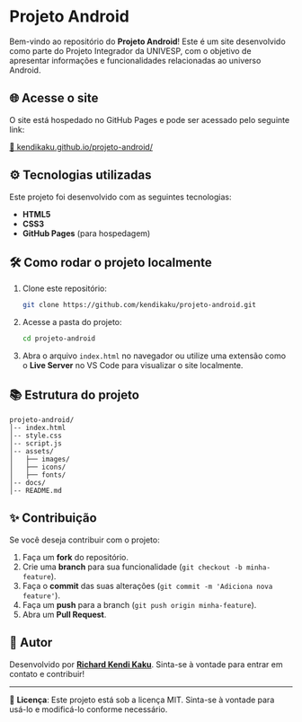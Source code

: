 # Projeto Android

Bem-vindo ao repositório do **Projeto Android**! Este é um site desenvolvido como parte do Projeto Integrador da UNIVESP, com o objetivo de apresentar informações e funcionalidades relacionadas ao universo Android.

## 🌐 Acesse o site

O site está hospedado no GitHub Pages e pode ser acessado pelo seguinte link:

[🔗 kendikaku.github.io/projeto-android/](https://kendikaku.github.io/projeto-android/)

## ⚙️ Tecnologias utilizadas

Este projeto foi desenvolvido com as seguintes tecnologias:

- **HTML5**
- **CSS3**
- **GitHub Pages** (para hospedagem)

## 🛠️ Como rodar o projeto localmente

1. Clone este repositório:
   ```sh
   git clone https://github.com/kendikaku/projeto-android.git
   ```
2. Acesse a pasta do projeto:
   ```sh
   cd projeto-android
   ```
3. Abra o arquivo `index.html` no navegador ou utilize uma extensão como o **Live Server** no VS Code para visualizar o site localmente.

## 📚 Estrutura do projeto

```
projeto-android/
│-- index.html
│-- style.css
│-- script.js
│-- assets/
│   ├── images/
│   ├── icons/
│   ├── fonts/
│-- docs/
│-- README.md
```

## ✨ Contribuição

Se você deseja contribuir com o projeto:
1. Faça um **fork** do repositório.
2. Crie uma **branch** para sua funcionalidade (`git checkout -b minha-feature`).
3. Faça o **commit** das suas alterações (`git commit -m 'Adiciona nova feature'`).
4. Faça um **push** para a branch (`git push origin minha-feature`).
5. Abra um **Pull Request**.

## 🌟 Autor

Desenvolvido por **[Richard Kendi Kaku](https://github.com/kendikaku)**.
Sinta-se à vontade para entrar em contato e contribuir!

---
📢 **Licença**: Este projeto está sob a licença MIT. Sinta-se à vontade para usá-lo e modificá-lo conforme necessário.

